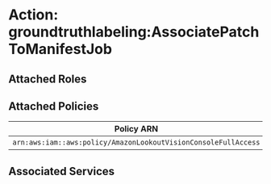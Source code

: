# Action: groundtruthlabeling:AssociatePatchToManifestJob

## Attached Roles

## Attached Policies

| Policy ARN | Policy Name |
|------------|-------------|
| `arn:aws:iam::aws:policy/AmazonLookoutVisionConsoleFullAccess` | [AmazonLookoutVisionConsoleFullAccess](../policies.md#amazonlookoutvisionconsolefullaccess) |

## Associated Services

